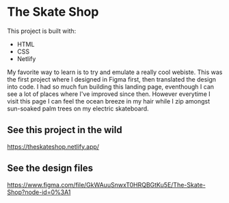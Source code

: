 # The Skate Shop

This project is built with:

- HTML
- CSS
- Netlify

My favorite way to learn is to try and emulate a really cool webiste. This was the first project where I designed in Figma first, then translated the design into code. I had so much fun building this landing page, eventhough I can see a lot of places where I've improved since then. However everytime I visit this page I can feel the ocean breeze in my hair while I zip amongst sun-soaked palm trees on my electric skateboard.

## See this project in the wild
<https://theskateshop.netlify.app/>

## See the design files
<https://www.figma.com/file/GkWAuuSnwxT0HRQBGtKu5E/The-Skate-Shop?node-id=0%3A1>